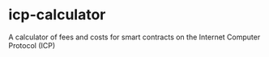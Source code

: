 # icp-calculator

A calculator of fees and costs for smart contracts on the Internet Computer Protocol (ICP)
